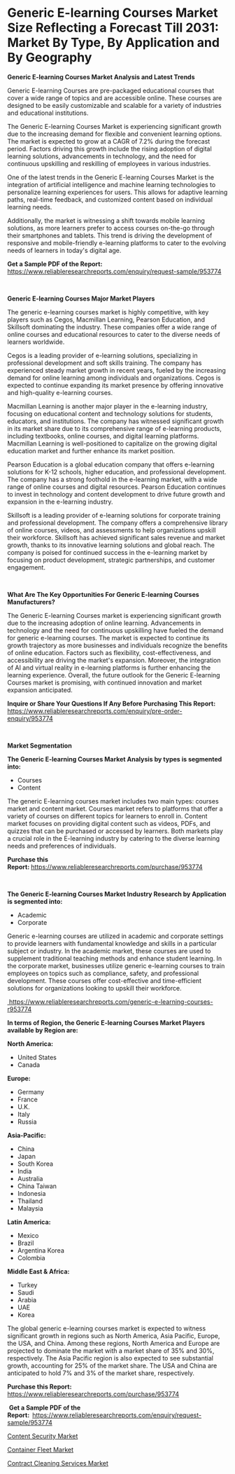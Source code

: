 <p><h1>Generic E-learning Courses Market Size Reflecting a Forecast Till 2031: Market By Type, By Application and By Geography</h1></p><p><strong>Generic E-learning Courses Market Analysis and Latest Trends</strong></p>
<p><p>Generic E-learning Courses are pre-packaged educational courses that cover a wide range of topics and are accessible online. These courses are designed to be easily customizable and scalable for a variety of industries and educational institutions.</p><p>The Generic E-learning Courses Market is experiencing significant growth due to the increasing demand for flexible and convenient learning options. The market is expected to grow at a CAGR of 7.2% during the forecast period. Factors driving this growth include the rising adoption of digital learning solutions, advancements in technology, and the need for continuous upskilling and reskilling of employees in various industries.</p><p>One of the latest trends in the Generic E-learning Courses Market is the integration of artificial intelligence and machine learning technologies to personalize learning experiences for users. This allows for adaptive learning paths, real-time feedback, and customized content based on individual learning needs.</p><p>Additionally, the market is witnessing a shift towards mobile learning solutions, as more learners prefer to access courses on-the-go through their smartphones and tablets. This trend is driving the development of responsive and mobile-friendly e-learning platforms to cater to the evolving needs of learners in today's digital age.</p></p>
<p><strong>Get a Sample PDF of the Report:&nbsp;</strong> <a href="https://www.reliableresearchreports.com/enquiry/request-sample/953774">https://www.reliableresearchreports.com/enquiry/request-sample/953774</a></p>
<p>&nbsp;</p>
<p><strong>Generic E-learning Courses Major Market Players</strong></p>
<p><p>The generic e-learning courses market is highly competitive, with key players such as Cegos, Macmillan Learning, Pearson Education, and Skillsoft dominating the industry. These companies offer a wide range of online courses and educational resources to cater to the diverse needs of learners worldwide.</p><p>Cegos is a leading provider of e-learning solutions, specializing in professional development and soft skills training. The company has experienced steady market growth in recent years, fueled by the increasing demand for online learning among individuals and organizations. Cegos is expected to continue expanding its market presence by offering innovative and high-quality e-learning courses.</p><p>Macmillan Learning is another major player in the e-learning industry, focusing on educational content and technology solutions for students, educators, and institutions. The company has witnessed significant growth in its market share due to its comprehensive range of e-learning products, including textbooks, online courses, and digital learning platforms. Macmillan Learning is well-positioned to capitalize on the growing digital education market and further enhance its market position.</p><p>Pearson Education is a global education company that offers e-learning solutions for K-12 schools, higher education, and professional development. The company has a strong foothold in the e-learning market, with a wide range of online courses and digital resources. Pearson Education continues to invest in technology and content development to drive future growth and expansion in the e-learning industry.</p><p>Skillsoft is a leading provider of e-learning solutions for corporate training and professional development. The company offers a comprehensive library of online courses, videos, and assessments to help organizations upskill their workforce. Skillsoft has achieved significant sales revenue and market growth, thanks to its innovative learning solutions and global reach. The company is poised for continued success in the e-learning market by focusing on product development, strategic partnerships, and customer engagement.</p></p>
<p>&nbsp;</p>
<p><strong>What Are The Key Opportunities For Generic E-learning Courses Manufacturers?</strong></p>
<p><p>The Generic E-learning Courses market is experiencing significant growth due to the increasing adoption of online learning. Advancements in technology and the need for continuous upskilling have fueled the demand for generic e-learning courses. The market is expected to continue its growth trajectory as more businesses and individuals recognize the benefits of online education. Factors such as flexibility, cost-effectiveness, and accessibility are driving the market's expansion. Moreover, the integration of AI and virtual reality in e-learning platforms is further enhancing the learning experience. Overall, the future outlook for the Generic E-learning Courses market is promising, with continued innovation and market expansion anticipated.</p></p>
<p><strong>Inquire or Share Your Questions If Any Before Purchasing This Report:</strong> <a href="https://www.reliableresearchreports.com/enquiry/pre-order-enquiry/953774">https://www.reliableresearchreports.com/enquiry/pre-order-enquiry/953774</a></p>
<p>&nbsp;</p>
<p><strong>Market Segmentation</strong></p>
<p><strong>The Generic E-learning Courses Market Analysis by types is segmented into:</strong></p>
<p><ul><li>Courses</li><li>Content</li></ul></p>
<p><p>The generic E-learning courses market includes two main types: courses market and content market. Courses market refers to platforms that offer a variety of courses on different topics for learners to enroll in. Content market focuses on providing digital content such as videos, PDFs, and quizzes that can be purchased or accessed by learners. Both markets play a crucial role in the E-learning industry by catering to the diverse learning needs and preferences of individuals.</p></p>
<p><strong>Purchase this Report:&nbsp;</strong><a href="https://www.reliableresearchreports.com/purchase/953774">https://www.reliableresearchreports.com/purchase/953774</a></p>
<p>&nbsp;</p>
<p><strong>The Generic E-learning Courses Market Industry Research by Application is segmented into:</strong></p>
<p><ul><li>Academic</li><li>Corporate</li></ul></p>
<p><p>Generic e-learning courses are utilized in academic and corporate settings to provide learners with fundamental knowledge and skills in a particular subject or industry. In the academic market, these courses are used to supplement traditional teaching methods and enhance student learning. In the corporate market, businesses utilize generic e-learning courses to train employees on topics such as compliance, safety, and professional development. These courses offer cost-effective and time-efficient solutions for organizations looking to upskill their workforce.</p></p>
<p><a href="https://www.reliableresearchreports.com/generic-e-learning-courses-r953774">&nbsp;https://www.reliableresearchreports.com/generic-e-learning-courses-r953774</a></p>
<p><strong>In terms of Region, the Generic E-learning Courses Market Players available by Region are:</strong></p>
<p>
    <p> <strong> North America: </strong>
        <ul>
            <li>United States</li>
            <li>Canada</li>
        </ul>
        </p> 
    <p> <strong> Europe: </strong>
        <ul>
            <li>Germany</li>
            <li>France</li>
            <li>U.K.</li>
            <li>Italy</li>
            <li>Russia</li>
        </ul>
        </p> 
    <p> <strong> Asia-Pacific: </strong>
        <ul>
            <li>China</li>
            <li>Japan</li>
            <li>South Korea</li>
            <li>India</li>
            <li>Australia</li>
            <li>China Taiwan</li>
            <li>Indonesia</li>
            <li>Thailand</li>
            <li>Malaysia</li>
        </ul>
        </p> 
    <p> <strong> Latin America: </strong>
        <ul>
            <li>Mexico</li>
            <li>Brazil</li>
            <li>Argentina Korea</li>
            <li>Colombia</li>
        </ul>
        </p> 
    <p> <strong> Middle East & Africa: </strong>
        <ul>
            <li>Turkey</li>
            <li>Saudi</li>
            <li>Arabia</li>
            <li>UAE</li>
            <li>Korea</li>
        </ul>
    </p>
    </p>
<p><p>The global generic e-learning courses market is expected to witness significant growth in regions such as North America, Asia Pacific, Europe, the USA, and China. Among these regions, North America and Europe are projected to dominate the market with a market share of 35% and 30%, respectively. The Asia Pacific region is also expected to see substantial growth, accounting for 25% of the market share. The USA and China are anticipated to hold 7% and 3% of the market share, respectively.</p></p>
<p><strong>Purchase this Report: </strong><a href="https://www.reliableresearchreports.com/purchase/953774">https://www.reliableresearchreports.com/purchase/953774</a></p>
<p>&nbsp;<strong>Get a Sample PDF of the Report:&nbsp;&nbsp;</strong><a href="https://www.reliableresearchreports.com/enquiry/request-sample/953774">https://www.reliableresearchreports.com/enquiry/request-sample/953774</a></p>
<p><strong></strong></p>
<p><p><a href="https://github.com/vimar16th/Market-Research-Report-List-5/blob/main/content-security-market.md">Content Security Market</a></p><p><a href="https://github.com/JameTravis/Market-Research-Report-List-6/blob/main/container-fleet-market.md">Container Fleet Market</a></p><p><a href="https://github.com/luckyshygirl/Market-Research-Report-List-5/blob/main/contract-cleaning-services-market.md">Contract Cleaning Services Market</a></p></p>